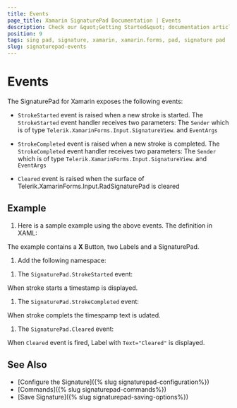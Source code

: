 ```yaml
---
title: Events
page_title: Xamarin SignaturePad Documentation | Events
description: Check our &quot;Getting Started&quot; documentation article for Telerik SignaturePad for Xamarin control.
position: 9
tags: sing pad, signature, xamarin, xamarin.forms, pad, signature pad
slug: signaturepad-events
---
```


# Events

The SignaturePad for Xamarin exposes the following events: 

* `StrokeStarted` event is raised when a new stroke is started. The `StrokeStarted` event handler receives two parameters: 
	The `Sender` which is of type `Telerik.XamarinForms.Input.SignatureView`. 
	and `EventArgs` 

* `StrokeCompleted` event is raised when a new stroke is completed. The `StrokeCompleted` event handler receives two parameters:
	The `Sender` which is of type `Telerik.XamarinForms.Input.SignatureView`. 
	and `EventArgs` 

* `Cleared` event is raised when the surface of Telerik.XamarinForms.Input.RadSignaturePad is cleared

## Example

1. Here is a sample example using the above events. The definition in XAML: 

<snippet id='signaturepad-events'/>

The example contains a **X** Button, two Labels and a SignaturePad.

1. Add the following namespace:

<snippet id='xmlns-telerikinput'/>



1. The `SignaturePad.StrokeStarted` event:

<snippet id='signaturepad-strokestarted-event'/>

When stroke starts a timestamp  is displayed.

1. The `SignaturePad.StrokeCompleted` event:

<snippet id='signaturepad-strokecompleted-event'/>

When stroke complets the timespamp text is udated.
 
1. The `SignaturePad.Cleared` event: 

<snippet id='signaturepad-cleared-event'/>

When `Cleared` event is fired, Label with `Text="Cleared"` is displayed.

## See Also

- [Configure the Signature]({% slug signaturepad-configuration%})
- [Commands]({% slug signaturepad-commands%})
- [Save Signature]({% slug signaturepad-saving-options%})